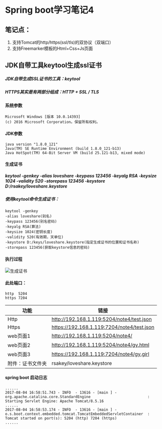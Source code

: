 Spring boot学习笔记4
============================
## 笔记点：
1. 支持Tomcat的http/https(ssl/tls)的双协议（双端口）
2. 支持Freemarker模板的Html+Css+Js页面
## JDK自带工具keytool生成ssl证书
##### JDK自带生成SSL证书的工具：keytool
##### HTTPS其实是有两部分组成：HTTP + SSL / TLS
#### 系统参数
```
Microsoft Windows [版本 10.0.14393]
(c) 2016 Microsoft Corporation。保留所有权利。
```
#### JDK参数
```
java version "1.8.0_121"
Java(TM) SE Runtime Environment (build 1.8.0_121-b13)
Java HotSpot(TM) 64-Bit Server VM (build 25.121-b13, mixed mode)
```
#### 生成证书
##### keytool -genkey -alias loveshare -keypass 123456 -keyalg RSA -keysize 1024 -validity 520 -storepass 123456 -keystore D:/rsakey/loveshare.keystore
##### 使用keytool命令生成证书：
```
keytool -genkey 
-alias loveshare(别名) 
-keypass 123456(别名密码) 
-keyalg RSA(算法) 
-keysize 1024(密钥长度) 
-validity 520(有效期，天单位) 
-keystore D:/keys/loveshare.keystore(指定生成证书的位置和证书名称) 
-storepass 123456(获取keystore信息的密码)
```
#### 执行过程
![生成证书](http://loveshare.oss-cn-shanghai.aliyuncs.com/universal/image/github/jdk-keytool.jpg)
#### 此处端口：
```
http  5204
https 7204
```

|功能|链接|
|---|---|
|Http|http://192.168.1.119:5204/note4/test.json|
|Https|https://192.168.1.119:7204/note4/test.json|
|web页面1|http://192.168.1.119:5204/note4/|
|web页面2|http://192.168.1.119:5204/note4/gy.html|
|web页面3|https://192.168.1.119:7204/note4/gy.girl|
|附件：证书文件夹|rsakey/loveshare.keystore|---|

#### spring boot 启动日志
```
......
2017-08-04 16:58:51.743 - INFO  - 13616 - [main ] - org.apache.catalina.core.StandardEngine                          : Starting Servlet Engine: Apache Tomcat/8.5.16
......
2017-08-04 16:58:53.174 - INFO  - 13616 - [main ] - o.s.boot.context.embedded.tomcat.TomcatEmbeddedServletContainer  : Tomcat started on port(s): 5204 (http) 7204 (https)
......
```

